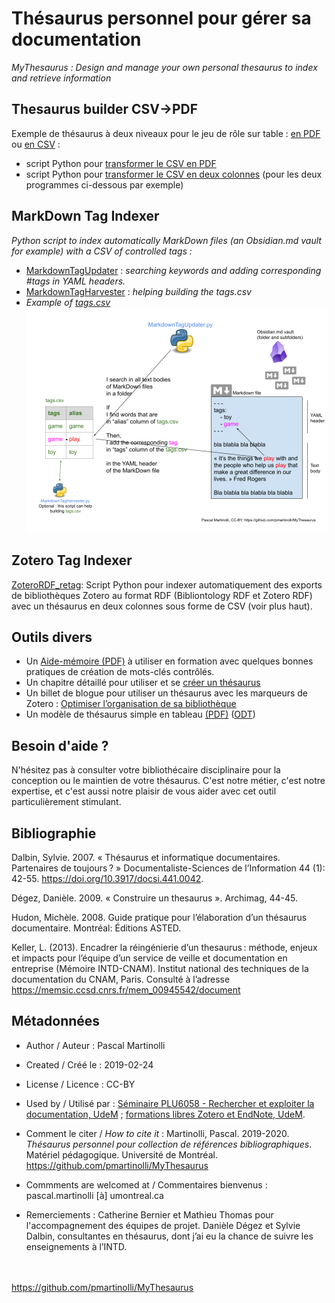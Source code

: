 # Thésaurus personnel pour gérer sa documentation

*MyThesaurus : Design and manage your own personal thesaurus to index and retrieve information*

## Thesaurus builder CSV->PDF

Exemple de thésaurus à deux niveaux pour le jeu de rôle sur table : [en PDF](https://github.com/pmartinolli/MyThesaurus/blob/master/ThesaurusBuilder/TTRPG_thesaurus.pdf) ou [en CSV](https://github.com/pmartinolli/MyThesaurus/blob/master/ThesaurusBuilder/TTRPG_thesaurus.csv) : 
- script Python pour [transformer le CSV en PDF](https://github.com/pmartinolli/MyThesaurus/blob/master/ThesaurusBuilder/mythesaurus_csv2pdf.py) 
- script Python pour [transformer le CSV en deux colonnes](https://github.com/pmartinolli/MyThesaurus/blob/master/ThesaurusBuilder/mythesaurus_csv2pdf.py) (pour les deux programmes ci-dessous par exemple)

## MarkDown Tag Indexer

*Python script to index automatically MarkDown files (an Obsidian.md vault for example) with a CSV of controlled tags :* 
- [MarkdownTagUpdater](https://github.com/pmartinolli/MyThesaurus/blob/master/MarkdownTag/MarkdownTagUpdater.py) : *searching keywords and adding corresponding #tags in YAML headers.*
- [MarkdownTagHarvester](https://github.com/pmartinolli/MyThesaurus/blob/master/MarkdownTag/MarkdownTagHarvester.py) : *helping building the tags.csv*
- *Example of [tags.csv](https://github.com/pmartinolli/MyThesaurus/blob/master/MarkdownTag/tags.csv)*
![How does it works?](https://github.com/pmartinolli/MyThesaurus/blob/master/MarkdownTag/MarkdownTagUpdater_howto.png)

## Zotero Tag Indexer

[ZoteroRDF_retag](https://github.com/pmartinolli/MyThesaurus/blob/master/ZoteroTag): Script Python pour indexer automatiquement des exports de bibliothèques Zotero au format RDF (Bibliontology RDF et Zotero RDF) avec un thésaurus en deux colonnes sous forme de CSV (voir plus haut). 



## Outils divers 

- Un [Aide-mémoire (PDF)](https://github.com/pmartinolli/MyThesaurus/blob/master/Affiche/affiche-mythesaurus-v1.1.fr.pdf) à utiliser en formation avec quelques bonnes pratiques de création de mots-clés contrôlés.
- Un chapitre détaillé pour utiliser et se [créer un thésaurus](https://pmartinolli.github.io/QMpRD/chapters/thesaurus.html)
- Un billet de blogue pour utiliser un thésaurus avec les marqueurs de Zotero : [Optimiser l’organisation de sa bibliothèque](https://zotero.hypotheses.org/3298)
- Un modèle de thésaurus simple en tableau [(PDF)](https://github.com/pmartinolli/TM-MyThesaurus/blob/master/files/ModeleSimple/modelethesaurus.pdf) ([ODT](https://github.com/pmartinolli/MyThesaurus/blob/master/Affiche/ModeleSimple/modelethesaurus.odt))

## Besoin d'aide ?

N'hésitez pas à consulter votre bibliothécaire disciplinaire pour la conception ou le maintien de votre thésaurus. C'est notre métier, c'est notre expertise, et c'est aussi notre plaisir de vous aider avec cet outil particulièrement stimulant.


## Bibliographie

Dalbin, Sylvie. 2007. « Thésaurus et informatique documentaires. Partenaires de toujours ? » Documentaliste-Sciences de l’Information 44 (1): 42-55. https://doi.org/10.3917/docsi.441.0042.

Dégez, Danièle. 2009. « Construire un thesaurus ». Archimag, 44-45.

Hudon, Michèle. 2008. Guide pratique pour l’élaboration d’un thésaurus documentaire. Montréal: Éditions ASTED.

Keller, L. (2013). Encadrer la réingénierie d’un thesaurus : méthode, enjeux et impacts pour l’équipe d’un service de veille et documentation en entreprise (Mémoire INTD-CNAM). Institut national des techniques de la documentation du CNAM, Paris. Consulté à l’adresse https://memsic.ccsd.cnrs.fr/mem_00945542/document


## Métadonnées

* Author / Auteur : Pascal Martinolli

* Created / Créé le : 2019-02-24

* License / Licence : CC-BY

* Used by / Utilisé par  : [Séminaire PLU6058 - Rechercher et exploiter la documentation, UdeM](https://bib.umontreal.ca/multidisciplinaire/plu6058) ; [formations libres Zotero et EndNote, UdeM](https://bib.umontreal.ca/formations/).

* Comment le citer / *How to cite it* : Martinolli, Pascal. 2019-2020. *Thésaurus personnel pour collection de références bibliographiques*. Matériel pédagogique. Université de Montréal. https://github.com/pmartinolli/MyThesaurus

* Commments are welcomed at / Commentaires bienvenus : pascal.martinolli [à] umontreal.ca

* Remerciements : Catherine Bernier et Mathieu Thomas pour l'accompagnement des équipes de projet. Danièle Dégez et Sylvie Dalbin, consultantes en thésaurus, dont j’ai eu la chance de suivre les enseignements à l’INTD. 

\
\
https://github.com/pmartinolli/MyThesaurus

